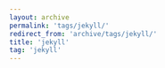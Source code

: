 ```yaml
---
layout: archive
permalink: 'tags/jekyll/'
redirect_from: 'archive/tags/jekyll/'
title: 'jekyll'
tag: 'jekyll'
---
```

